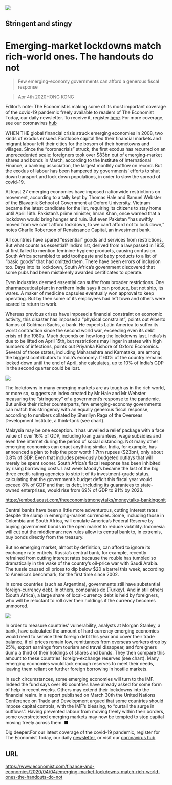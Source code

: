 ![](./images/20200404_FNP002_0.jpg)

## Stringent and stingy

# Emerging-market lockdowns match rich-world ones. The handouts do not

> Few emerging-economy governments can afford a generous fiscal response

> Apr 4th 2020HONG KONG

Editor’s note: The Economist is making some of its most important coverage of the covid-19 pandemic freely available to readers of The Economist Today, our daily newsletter. To receive it, register [here](https://www.economist.com//newslettersignup). For more coverage, see our coronavirus [hub](https://www.economist.com//coronavirus)

WHEN THE global financial crisis struck emerging economies in 2008, two kinds of exodus ensued. Footloose capital fled their financial markets and migrant labour left their cities for the bosom of their hometowns and villages. Since the “coronacrisis” struck, the first exodus has recurred on an unprecedented scale: foreigners took over $83bn out of emerging-market shares and bonds in March, according to the Institute of International Finance, a banking association, the largest monthly outflow on record. But the exodus of labour has been hampered by governments’ efforts to shut down transport and lock down populations, in order to slow the spread of covid-19.

At least 27 emerging economies have imposed nationwide restrictions on movement, according to a tally kept by Thomas Hale and Samuel Webster of the Blavatnik School of Government at Oxford University. Vietnam became the latest candidate for the list, requiring its citizens to stay home until April 16th. Pakistan’s prime minister, Imran Khan, once warned that a lockdown would bring hunger and ruin. But even Pakistan “has swiftly moved from we can’t afford lockdown, to we can’t afford not to lock down,” notes Charlie Robertson of Renaissance Capital, an investment bank.

All countries have spared “essential” goods and services from restrictions. But what counts as essential? India’s list, derived from a law passed in 1955, at first failed to mention feminine-hygiene products, causing confusion. South Africa scrambled to add toothpaste and baby products to a list of “basic goods” that had omitted them. There have been errors of inclusion too. Days into its lockdown, South Africa’s government discovered that some pubs had been mistakenly awarded certificates to operate.

Even industries deemed essential can suffer from broader restrictions. One pharmaceutical plant in northern India says it can produce, but not ship, its wares. A maker of medicine capsules eventually won approval to keep operating. But by then some of its employees had left town and others were scared to return to work.

Whereas previous crises have imposed a financial constraint on economic activity, this disaster has imposed a “physical constraint”, points out Alberto Ramos of Goldman Sachs, a bank. He expects Latin America to suffer its worst contraction since the second world war, exceeding even its debt crisis of the 1980s. Much depends on how long the lockdowns last. India’s is due to be lifted on April 15th, but restrictions may linger in states with high numbers of infections, points out Priyanka Kishore of Oxford Economics. Several of those states, including Maharashtra and Karnataka, are among the biggest contributors to India’s economy. If 60% of the country remains locked down until the end of April, she calculates, up to 10% of India’s GDP in the second quarter could be lost.



![](./images/20200404_FNC100.png)

The lockdowns in many emerging markets are as tough as in the rich world, or more so, suggests an index created by Mr Hale and Mr Webster measuring the “stringency” of a government’s response to the pandemic. But unlike their richer counterparts, few emerging-economy governments can match this stringency with an equally generous fiscal response, according to numbers collated by Sherillyn Raga of the Overseas Development Institute, a think-tank (see chart).

Malaysia may be one exception. It has unveiled a relief package with a face value of over 16% of GDP, including loan guarantees, wage subsidies and even free internet during the period of social distancing. Not many other emerging economies can enact anything similar. India, for example, has announced a plan to help the poor worth 1.7trn rupees ($23bn), only about 0.8% of GDP. Even that includes previously budgeted outlays that will merely be spent sooner. South Africa’s fiscal response has been inhibited by rising borrowing costs. Last week Moody’s became the last of the big three credit-rating agencies to strip it of its investment-grade status, calculating that the government’s budget deficit this fiscal year would exceed 8% of GDP and that its debt, including its guarantees to state-owned enterprises, would rise from 69% of GDP to 91% by 2023.



https://embed.acast.com/theeconomistmoneytalks/moneytalks-bankingonit

Central banks have been a little more adventurous, cutting interest rates despite the slump in emerging-market currencies. Some, including those in Colombia and South Africa, will emulate America’s Federal Reserve by buying government bonds in the open market to reduce volatility. Indonesia will cut out the middleman: new rules allow its central bank to, in extremis, buy bonds directly from the treasury.

But no emerging market, almost by definition, can afford to ignore its exchange rate entirely. Russia’s central bank, for example, recently refrained from cutting interest rates because the rouble has tumbled so dramatically in the wake of the country’s oil-price war with Saudi Arabia. The tussle caused oil prices to dip below $20 a barrel this week, according to America’s benchmark, for the first time since 2002.

In some countries (such as Argentina), governments still have substantial foreign-currency debt. In others, companies do (Turkey). And in still others (South Africa), a large share of local-currency debt is held by foreigners, who will be reluctant to roll over their holdings if the currency becomes unmoored.



![](./images/20200404_FNC110.png)

In order to measure countries’ vulnerability, analysts at Morgan Stanley, a bank, have calculated the amount of hard currency emerging economies would need to service their foreign debt this year and cover their trade balance, if oil prices remain low, remittances from overseas workers drop by 25%, export earnings from tourism and travel disappear, and foreigners dump a third of their holdings of shares and bonds. They then compare this amount to these countries’ foreign-exchange reserves (see chart). Many emerging economies would lack enough reserves to meet their needs, leaving them reliant on further foreign borrowing in hostile markets.

In such circumstances, some emerging economies will turn to the IMF. Indeed the fund says over 80 countries have already asked for some form of help in recent weeks. Others may extend their lockdowns into the financial realm. In a report published on March 30th the United Nations Conference on Trade and Development argued that some countries should impose capital controls, with the IMF’s blessing, to “curtail the surge in outflows”. Having prevented labour from moving freely within their borders, some overstretched emerging markets may now be tempted to stop capital moving freely across them. ■

Dig deeper:For our latest coverage of the covid-19 pandemic, register for The Economist Today, our daily [newsletter](https://www.economist.com//newslettersignup), or visit our [coronavirus hub](https://www.economist.com//coronavirus)

## URL

https://www.economist.com/finance-and-economics/2020/04/04/emerging-market-lockdowns-match-rich-world-ones-the-handouts-do-not
